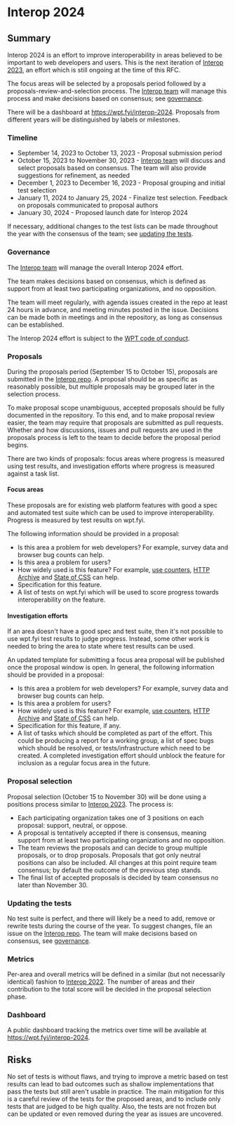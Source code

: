 # Interop 2024

## Summary

Interop 2024 is an effort to improve interoperability in areas believed to be important to web developers and users. This is the next iteration of [Interop 2023](./interop_2023.md), an effort which is still ongoing at the time of this RFC.

The focus areas will be selected by a proposals period followed by a proposals-review-and-selection process. The [Interop team](https://github.com/orgs/web-platform-tests/teams/interop-2022) will manage this process and make decisions based on consensus; see [governance](#governance).

There will be a dashboard at https://wpt.fyi/interop-2024.
Proposals from different years will be distinguished by labels or milestones.

### Timeline

- September 14, 2023 to October 13, 2023 - Proposal submission period
- October 15, 2023 to November 30, 2023 - [Interop team](https://github.com/orgs/web-platform-tests/teams/interop) will discuss and select proposals based on consensus. The team will also provide suggestions for refinement, as needed
- December 1, 2023 to December 16, 2023 - Proposal grouping and initial test selection
- January 11, 2024 to January 25, 2024 - Finalize test selection. Feedback on proposals communicated to proposal authors
- January 30, 2024 - Proposed launch date for Interop 2024

If necessary, additional changes to the test lists can be made throughout the year with the consensus of the team; see [updating the tests](#updating-the-tests).

### Governance

The [Interop team](https://github.com/orgs/web-platform-tests/teams/interop) will manage the overall Interop 2024 effort. 

The team makes decisions based on consensus, which is defined as support from at least two participating organizations, and no opposition.

The team will meet regularly, with agenda issues created in the repo at least 24 hours in advance, and meeting minutes posted in the issue. Decisions can be made both in meetings and in the repository, as long as consensus can be established.

The Interop 2024 effort is subject to the [WPT code of conduct](https://github.com/web-platform-tests/wpt/blob/master/CODE_OF_CONDUCT.md).

### Proposals

During the proposals period (September 15 to October 15), proposals are submitted in the [Interop repo](https://github.com/web-platform-tests/interop). A proposal should be as specific as reasonably possible, but multiple proposals may be grouped later in the selection process.

To make proposal scope unambiguous, accepted proposals should be fully documented in the repository. To this end, and to make proposal review easier, the team may require that proposals are submitted as pull requests. Whether and how discussions, issues and pull requests are used in the proposals process is left to the team to decide before the proposal period begins.

There are two kinds of proposals: focus areas where progress is measured using test results, and investigation efforts where progress is measured against a task list.

#### Focus areas

These proposals are for existing web platform features with good a spec and automated test suite which can be used to improve interoperability. Progress is measured by test results on wpt.fyi.

The following information should be provided in a proposal:

- Is this area a problem for web developers? For example, survey data and browser bug counts can help.
- Is this area a problem for users?
- How widely used is this feature? For example, [use counters](https://www.chromestatus.com/metrics/feature/popularity), [HTTP Archive](https://httparchive.org/) and [State of CSS](https://2022.stateofcss.com/en-US/features/) can help.
- Specification for this feature.
- A list of tests on wpt.fyi which will be used to score progress towards interoperability on the feature.

#### Investigation efforts

If an area doesn't have a good spec and test suite, then it's not possible to use wpt.fyi test results to judge progress. Instead, some other work is needed to bring the area to state where test results can be used.

An updated template for submitting a focus area proposal will be published once the proposal window is open. In general, the following information should be provided in a proposal:

- Is this area a problem for web developers? For example, survey data and browser bug counts can help.
- Is this area a problem for users?
- How widely used is this feature? For example, [use counters](https://www.chromestatus.com/metrics/feature/popularity), [HTTP Archive](https://httparchive.org/) and [State of CSS](https://2022.stateofcss.com/en-US/features/) can help.
- Specification for this feature, if any.
- A list of tasks which should be completed as part of the effort. This could be producing a report for a working group, a list of spec bugs which should be resolved, or tests/infrastructure which need to be created. A completed investigation effort should unblock the feature for inclusion as a regular focus area in the future.

### Proposal selection

Proposal selection (October 15 to November 30) will be done using a positions process similar to [Interop 2023](https://github.com/web-platform-tests/rfcs/blob/master/rfcs/interop_2023.md#proposal-selection). The process is:

- Each participating organization takes one of 3 positions on each proposal: support, neutral, or oppose.
- A proposal is tentatively accepted if there is consensus, meaning support from at least two participating organizations and no opposition.
- The team reviews the proposals and can decide to group multiple proposals, or to drop proposals. Proposals that got only neutral positions can also be included. All changes at this point require team consensus; by default the outcome of the previous step stands.
- The final list of accepted proposals is decided by team consensus no later than November 30.

### Updating the tests

No test suite is perfect, and there will likely be a need to add, remove or rewrite tests during the course of the year. To suggest changes, file an issue on the [Interop repo](https://github.com/web-platform-tests/interop). The team will make decisions based on consensus, see [governance](#governance).

### Metrics

Per-area and overall metrics will be defined in a similar (but not necessarily identical) fashion to [Interop 2022](./interop_2022.md#metrics). The number of areas and their contribution to the total score will be decided in the proposal selection phase.

### Dashboard

A public dashboard tracking the metrics over time will be available at https://wpt.fyi/interop-2024.

## Risks

No set of tests is without flaws, and trying to improve a metric based on test results can lead to bad outcomes such as shallow implementations that pass the tests but still aren't usable in practice. The main mitigation for this is a careful review of the tests for the proposed areas, and to include only tests that are judged to be high quality. Also, the tests are not frozen but can be updated or even removed during the year as issues are uncovered.
